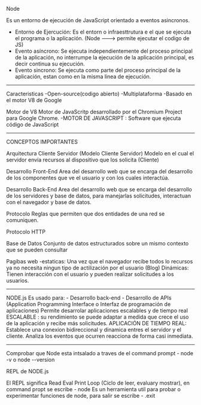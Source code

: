 Node 

Es un entorno de ejecución de JavaScript orientado a eventos asincronos.

 - Entorno de Ejercución: Es el entorn o infraesttrutura e el que se ejecuta el programa o la aplicación. 
                        (Node ---> permite ejecutar el codigo de JS)
 - Evento asíncrono: Se ejecuta independientemente del proceso principal de la aplicación, no interrumpe la ejecución de la aplicación principal, es decir continua su ejecución.
 - Evento sincrono: Se ejecuta como parte del proceso principal de la aplicación, estan como en la misma linea de ejecución. 

--------------------------------------------------
 Caracteristicas 
 -Open-source(codigo abierto)
 -Multiplataforma
 -Basado en el motor V8 de Google 

Motor de V8
Motor de JavaScritp desarrollado por el Chromium Project para Google Chrome.
    -MOTOR DE JAVASCRIPT : Software que ejecuta código de JavaScript

---------------------------------------------------
CONCEPTOS IMPORTANTES 

Arquitectura Cliente Servidor (Modelo Cliente Servidor)
Modelo en el cual el servidor envía recursos al dispositivo que los solicita (Cliente)

Desarrollo Front-End
Area del desarrollo web que se encarga del desarrollo de los componentes que ve el usuario y con los cuales interactúa.

Desarrollo Back-End
Area del desarrollo web que se encarga del desarrollo de los servidores y base de datos, para manejarlas solicitudes, interactuan con el navegador y base de datos.

Protocolo
Reglas que permiten que dos entidades de una red se comuniquen.

Protocolo HTTP

Base de Datos
Conjunto de datos estructurados sobre un mismo contexto que se pueden consultar 

Pagibas web
    -estaticas: Una vez que el navegador recibe todos lo recursos ya no necesita ningun tipo de actilización por el usuario (Blog)
    Dinámicas: Tienen interacción con el usuario y pueden realizar solicitudes a los usuarios.

--------------------------------------------------
NODE.js
Es usado para:
    - Desarrollo back-end
    - Desarrollo de APIs (Application Programming Interface o Interfaz de programación de aplicaciones)
Permite desarrolar aplicaciones escalables y de tiempo real
ESCALABLE : su rendimiento se puede adaptar a medida que crece el uso de la aplicación y recibe más solicitudes.
APLICACIÓN DE TIEMPO REAL: Establece una conexion bidireccional y dinamica entres el servidor y el cliente.
                            Analiza los eventos que ocurren  reacciona de forma casi inmediata.


---------------------------------------------------
Comprobar que Node esta intsalado a traves de el command prompt
    - node -v o node --version

REPL de NODE.js

El REPL significa Read Eval Print Loop (Ciclo de leer, evaluary mostrar), en command propt se escribe 
    - node 
Es un herramienta util para probar o experimentar funciones de node, para salir se escribe
    - .exit

